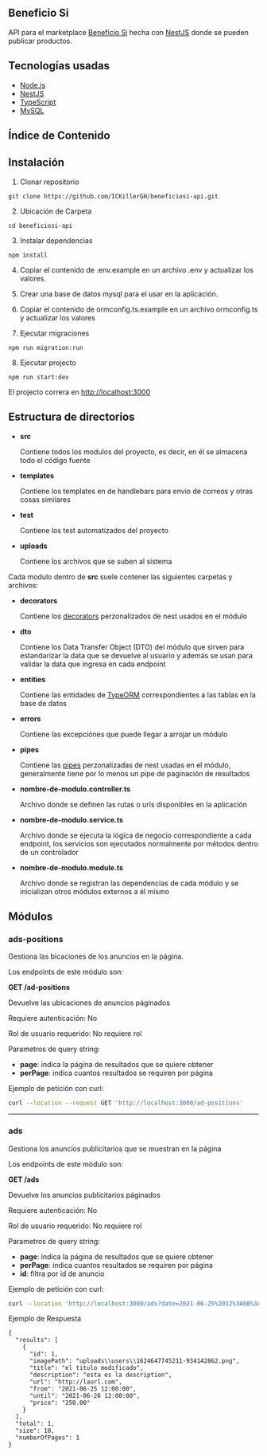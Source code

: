 ## Beneficio Si

API para el marketplace [Beneficio Si](http://tubeneficiosi.com/) hecha con [NestJS](https://nestjs.com/) donde se pueden publicar productos.

## Tecnologías usadas
- [Node.js](https://nodejs.org/)
- [NestJS](https://nestjs.com/)
- [TypeScript](https://www.typescriptlang.org/)
- [MySQL](https://www.mysql.com/)

## Índice de Contenido

## Instalación
1. Clonar repositorio
```
git clone https://github.com/ICKillerGH/beneficiosi-api.git
```

2. Ubicación de Carpeta 
```
cd beneficiosi-api
```

3. Instalar dependencias
```
npm install
```
4. Copiar el contenido de .env.example en un archivo .env y actualizar los valores.

5. Crear una base de datos mysql para el usar en la aplicación.

6. Copiar el contenido de ormconfig.ts.example en un archivo ormconfig.ts y actualizar los valores

7. Ejecutar migraciones
```
npm run migration:run
```

8. Ejecutar projecto
```
npm run start:dev
```
El projecto correra en [http://localhost:3000](http:://localhost:3000)

## Estructura de directorios
- **src**

    Contiene todos los modulos del proyecto, es decir, en él se almacena todo el código fuente

- **templates**

    Contiene los templates en de handlebars para envio de correos y otras cosas similares

- **test**

    Contiene los test automatizados del proyecto

- **uploads**

    Contiene los archivos que se suben al sistema

Cada modulo dentro de **src** suele contener las siguientes carpetas y archivos:

- **decorators**

    Contiene los [decorators](https://docs.nestjs.com/custom-decorators) perzonalizados de nest usados en el módulo

- **dto**

    Contiene los Data Transfer Object (DTO) del módulo que sirven para estandarizar la data que se devuelve al usuario y además se usan para validar la data que ingresa en cada endpoint
    
- **entities**

    Contiene las entidades de [TypeORM](https://typeorm.io/) correspondientes a las tablas en la base de datos

- **errors**

    Contiene las excepciónes que puede llegar a arrojar un módulo
    
- **pipes**

    Contiene las [pipes](https://docs.nestjs.com/pipes) perzonalizadas de nest usadas en el módulo, generalmente tiene por lo menos un pipe de paginación de resultados

- **nombre-de-modulo.controller.ts**

    Archivo donde se definen las rutas o urls disponibles en la aplicación

- **nombre-de-modulo.service.ts**

    Archivo donde se ejecuta la lógica de negocio correspondiente a cada endpoint, los servicios son ejecutados normalmente por métodos dentro de un controlador

- **nombre-de-modulo.module.ts**

    Archivo donde se registran las dependencias de cada módulo y se inicializan otros módulos externos a él mismo

## Módulos

### ads-positions
Gestiona las bicaciones de los anuncios en la página.

Los endpoints de este módulo son:

**GET /ad-positions**
    
Devuelve las ubicaciones de anuncios páginados

Requiere autenticación: No

Rol de usuario requerido: No requiere rol 

Parametros de query string:

- **page**: indica la página de resultados que se quiere obtener
- **perPage**: indica cuantos resultados se requiren por página

Ejemplo de petición con curl:

```bash
curl --location --request GET 'http://localhost:3000/ad-positions'
```

---

### ads

Gestiona los anuncios publicitarios que se muestran en la página

Los endpoints de este módulo son:

**GET /ads**

Devuelve los anuncios publicitarios páginados

Requiere autenticación: No

Rol de usuario requerido: No requiere rol

Parametros de query string:
- **page**: indica la página de resultados que se quiere obtener
- **perPage**: indica cuantos resultados se requiren por página
- **id**: filtra por id de anuncio

Ejemplo de petición con curl:

```bash
curl --location 'http://localhost:3000/ads?date=2021-06-25%2012%3A00%3A00'
```

Ejemplo de Respuesta
```
{
  "results": [
    {
      "id": 1,
      "imagePath": "uploads\\users\\1624647745211-934142862.png",
      "title": "el titulo modificado",
      "description": "esta es la description",
      "url": "http://laurl.com",
      "from": "2021-06-25 12:00:00",
      "until": "2021-06-26 12:00:00",
      "price": "250.00"
    }
  ],
  "total": 1,
  "size": 10,
  "numberOfPages": 1
}
```












